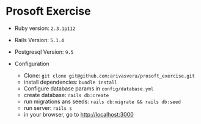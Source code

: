 # Prosoft Exercise

* Ruby version: `2.3.1p112`

* Rails Version: `5.1.4`

* Postgresql Version: `9.5`

* Configuration

    * Clone: `git clone git@github.com:arivasvera/prosoft_exercise.git`
    * install dependencies: `bundle install`
    * Configure database params in `config/database.yml` 
    * create database: `rails db:create`
    * run migrations ans seeds: `rails db:migrate && rails db:seed`
    * run server: `rails s`
    * in your browser, go to [http://localhost:3000](http://localhost:3000)

